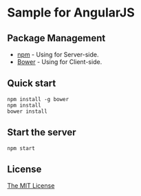 # Sample for AngularJS

## Package Management
* [npm](https://www.npmjs.com/) - Using for Server-side.
* [Bower](http://bower.io/) - Using for Client-side.

## Quick start
```
npm install -g bower
npm install
bower install
```

## Start the server
```
npm start
```

## License
[The MIT License](https://github.com/vhnam/sample-angular/blob/master/LICENSE)